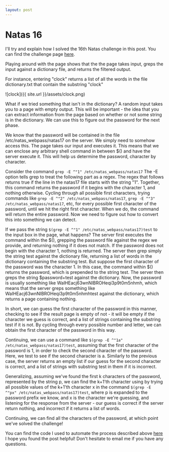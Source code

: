 ```yaml
---
layout: post
---
```


Natas 16
========

I'll try and explain how I solved the 16th Natas challenge in this post. You
can find the challenge page [here](http://natas16.natas.labs.overthewire.org).

Playing around with the page shows that the the page takes input, greps the
input against a dictionary file, and returns the filtered output.

For instance, entering "clock" returns a list of all the words in the file
dictionary.txt that contain the substring "clock"

![clock]({{ site.url }}/assets/clock.png)

What if we tried something that isn't in the dictionary? A random input
takes you to a page with empty output. This will be important - the idea
that you can extract information from the page based on whether or not some
string is in the dictionary. We can use this to figure out the password
for the next phase.

We know that the password will be contained in  the file /etc/natas_webpass/natas17
on the server. We simply need to somehow access this. The page takes our input
and executes it. This means that we can enclose any arbitrary shell command
in between $() and have the server execute it. This will help us determine the
password, character by character.

Consider the command `grep -E ^"1" /etc/natas_webpass/natas17`
The -E option tells grep to treat the following part as a regex. The regex that
follows returns true if the line in the natas17 file starts with the string "1".
Together, this command returns the password if it begins with the character 1,
and nothing otherwise. Cycling through all possible first characters, trying
commands like `grep -E ^"2" /etc/natas_webpass/natas17`, 
`grep -E ^"3" /etc/natas_webpass/natas17`, etc, for every possible first
character of the password, until we hit the right first character. When we do,
the command will return the entire password. Now we need to figure out how to
convert this into something we can detect.

If we pass the string `$(grep -E ^"1" /etc/natas_webpass/natas17)test` to the
input box in the page, what happens?
The server first  executes the command within the $(), grepping the password
file against the regex we provide, and returning nothing if it does not match.
If the password does not begin with the character 1, nothing is returned. The
server then grep simply the string test against the dictionary file, returning
a list of words in the dictionary containing the substring test.
But suppose the first character of the password was the character 1. In this
case, the command within $() returns the password, which is prepended to the
string test. The server then greps the string $password+test against the
dictionary. Now, the password is usually something like WaIHEacj63wnNIBROHeqi3p9t0m5nhmh,
which means that the server greps something like WaIHEacj63wnNIBROHeqi3p9t0m5nhmhtest
against the dictionary, which returns a page containing nothing.

In short, we can guess the first character of the password in this manner, checking
to see if the result page is empty of not - it will be empty if the character we
guess is correct, and a list of strings containing the substring test if it is
not. By cycling through every possible number and letter, we can obtain the
first character of the password in this way.

Continuing, we can use a command like `$(grep -E ^"1a" /etc/natas_webpass/natas17)test`,
assuming that the first character of the password is 1, in order to check the second
character of the password. Here, we test to see if the second character is a.
Similarly to the previous case, the server returns an empty list if our guess for
the second character is correct, and a list of strings with substring test in
them if it is incorrect.

Generalizing, assuming we've found the first k characters of the password, represented
by the string p, we can find the k+1'th character using by trying all possible
values of the k+1'th character x in the command `$(grep -E ^"px" /etc/natas_webpass/natas17)test`,
where p is expanded to the password prefix we know, and x is the character we're guessing,
and listening for the response from the server - our guess is correct if the
server return nothing, and incorrect if it returns a list of words.

Continuing, we can find all the characters of the password, at which point we've
solved the challenge!

You can find the code I used to automate the process described above [here](https://www.github.com/ManasGeorge/OverTheWire.git)
I hope you found the post helpful! Don't hesitate to email me if you have any questions.
